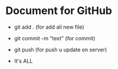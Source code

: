 # Document for GitHub

* git add . (for add all new file)

* git commit -m "text" (for commit)

* git push (for push u update on server)


* It's ALL
